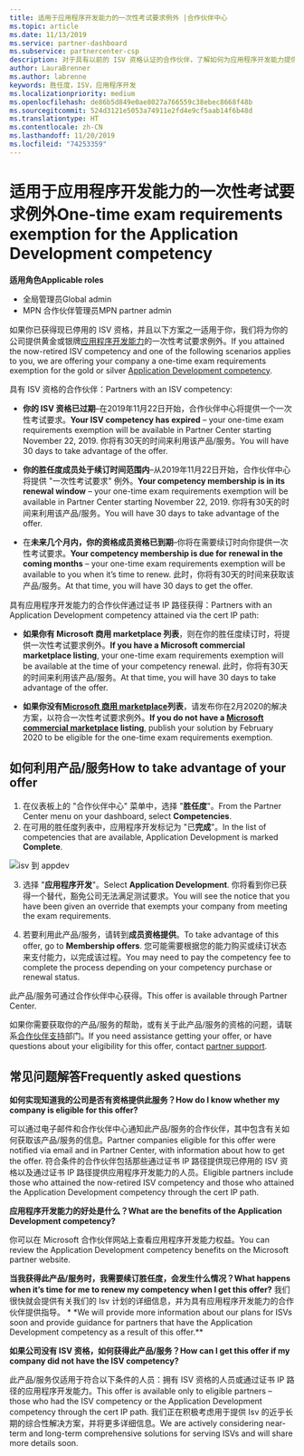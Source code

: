 ```yaml
---
title: 适用于应用程序开发能力的一次性考试要求例外 |合作伙伴中心
ms.topic: article
ms.date: 11/13/2019
ms.service: partner-dashboard
ms.subservice: partnercenter-csp
description: 对于具有以前的 ISV 资格认证的合作伙伴，了解如何为应用程序开发能力提供一次性考试需求豁免
author: LauraBrenner
ms.author: labrenne
keywords: 胜任度，ISV，应用程序开发
ms.localizationpriority: medium
ms.openlocfilehash: de86b5d849e0ae8027a766559c38ebec8668f48b
ms.sourcegitcommit: 524d3121e5053a74911e2fd4e9cf5aab14f6b48d
ms.translationtype: HT
ms.contentlocale: zh-CN
ms.lasthandoff: 11/20/2019
ms.locfileid: "74253359"
---
```

# <a name="one-time-exam-requirements-exemption-for-the-application-development-competency"></a><span data-ttu-id="84f18-104">适用于应用程序开发能力的一次性考试要求例外</span><span class="sxs-lookup"><span data-stu-id="84f18-104">One-time exam requirements exemption for the Application Development competency</span></span>

<span data-ttu-id="84f18-105">**适用角色**</span><span class="sxs-lookup"><span data-stu-id="84f18-105">**Applicable roles**</span></span>

- <span data-ttu-id="84f18-106">全局管理员</span><span class="sxs-lookup"><span data-stu-id="84f18-106">Global admin</span></span>
- <span data-ttu-id="84f18-107">MPN 合作伙伴管理员</span><span class="sxs-lookup"><span data-stu-id="84f18-107">MPN partner admin</span></span>

<span data-ttu-id="84f18-108">如果你已获得现已停用的 ISV 资格，并且以下方案之一适用于你，我们将为你的公司提供黄金或银牌[应用程序开发能力](https://partner.microsoft.com/membership/application-development-competency)的一次性考试要求例外。</span><span class="sxs-lookup"><span data-stu-id="84f18-108">If you attained the now-retired ISV competency and one of the following scenarios applies to you, we are offering your company a one-time exam requirements exemption for the gold or silver [Application Development competency](https://partner.microsoft.com/membership/application-development-competency).</span></span> 

<span data-ttu-id="84f18-109">具有 ISV 资格的合作伙伴：</span><span class="sxs-lookup"><span data-stu-id="84f18-109">Partners with an ISV competency:</span></span>

- <span data-ttu-id="84f18-110">**你的 ISV 资格已过期**–在2019年11月22日开始，合作伙伴中心将提供一个一次性考试要求。</span><span class="sxs-lookup"><span data-stu-id="84f18-110">**Your ISV competency has expired** – your one-time exam requirements exemption will be available in Partner Center starting November 22, 2019.</span></span> <span data-ttu-id="84f18-111">你将有30天的时间来利用该产品/服务。</span><span class="sxs-lookup"><span data-stu-id="84f18-111">You will have 30 days to take advantage of the offer.</span></span> 

- <span data-ttu-id="84f18-112">**你的胜任度成员处于续订时间范围内**–从2019年11月22日开始，合作伙伴中心将提供 "一次性考试要求" 例外。</span><span class="sxs-lookup"><span data-stu-id="84f18-112">**Your competency membership is in its renewal window** – your one-time exam requirements exemption will be available in Partner Center starting November 22, 2019.</span></span> <span data-ttu-id="84f18-113">你将有30天的时间来利用该产品/服务。</span><span class="sxs-lookup"><span data-stu-id="84f18-113">You will have 30 days to take advantage of the offer.</span></span> 

- <span data-ttu-id="84f18-114">在**未来几个月内，你的资格成员资格已到期**–你将在需要续订时向你提供一次性考试要求。</span><span class="sxs-lookup"><span data-stu-id="84f18-114">**Your competency membership is due for renewal in the coming months** – your one-time exam requirements exemption will be available to you when it’s time to renew.</span></span> <span data-ttu-id="84f18-115">此时，你将有30天的时间来获取该产品/服务。</span><span class="sxs-lookup"><span data-stu-id="84f18-115">At that time, you will have 30 days to get the offer.</span></span>

<span data-ttu-id="84f18-116">具有应用程序开发能力的合作伙伴通过证书 IP 路径获得：</span><span class="sxs-lookup"><span data-stu-id="84f18-116">Partners with an Application Development competency attained via the cert IP path:</span></span>

- <span data-ttu-id="84f18-117">**如果你有 Microsoft 商用 marketplace 列表**，则在你的胜任度续订时，将提供一次性考试要求例外。</span><span class="sxs-lookup"><span data-stu-id="84f18-117">**If you have a Microsoft commercial marketplace listing**, your one-time exam requirements exemption will be available at the time of your competency renewal.</span></span> <span data-ttu-id="84f18-118">此时，你将有30天的时间来利用该产品/服务。</span><span class="sxs-lookup"><span data-stu-id="84f18-118">At that time, you will have 30 days to take advantage of the offer.</span></span>

- <span data-ttu-id="84f18-119">**如果你没有[Microsoft 商用 marketplace](https://azure.microsoft.com/overview/commercial-marketplace/)列表**，请发布你在2月2020的解决方案，以符合一次性考试要求例外。</span><span class="sxs-lookup"><span data-stu-id="84f18-119">**If you do not have a [Microsoft commercial marketplace](https://azure.microsoft.com/overview/commercial-marketplace/) listing**, publish your solution by February 2020 to be eligible for the one-time exam requirements exemption.</span></span>

## <a name="how-to-take-advantage-of-your-offer"></a><span data-ttu-id="84f18-120">如何利用产品/服务</span><span class="sxs-lookup"><span data-stu-id="84f18-120">How to take advantage of your offer</span></span>

1. <span data-ttu-id="84f18-121">在仪表板上的 "合作伙伴中心" 菜单中，选择 "**胜任度**"。</span><span class="sxs-lookup"><span data-stu-id="84f18-121">From the Partner Center menu on your dashboard, select **Competencies**.</span></span>
2. <span data-ttu-id="84f18-122">在可用的胜任度列表中，应用程序开发标记为 "已**完成**"。</span><span class="sxs-lookup"><span data-stu-id="84f18-122">In the list of competencies that are available, Application Development is marked **Complete**.</span></span>

![isv 到 appdev](images/appdev.png)

3. <span data-ttu-id="84f18-124">选择 "**应用程序开发**"。</span><span class="sxs-lookup"><span data-stu-id="84f18-124">Select **Application Development**.</span></span> <span data-ttu-id="84f18-125">你将看到你已获得一个替代，豁免公司无法满足测试要求。</span><span class="sxs-lookup"><span data-stu-id="84f18-125">You will see the notice that you have been given an override that exempts your company from meeting the exam requirements.</span></span> 

4. <span data-ttu-id="84f18-126">若要利用此产品/服务，请转到**成员资格提供**。</span><span class="sxs-lookup"><span data-stu-id="84f18-126">To take advantage of this offer, go to **Membership offers**.</span></span> <span data-ttu-id="84f18-127">您可能需要根据您的能力购买或续订状态来支付能力，以完成该过程。</span><span class="sxs-lookup"><span data-stu-id="84f18-127">You may need to pay the competency fee to complete the process depending on your competency purchase or renewal status.</span></span> 

<span data-ttu-id="84f18-128">此产品/服务可通过合作伙伴中心获得。</span><span class="sxs-lookup"><span data-stu-id="84f18-128">This offer is available through Partner Center.</span></span>

<span data-ttu-id="84f18-129">如果你需要获取你的产品/服务的帮助，或有关于此产品/服务的资格的问题，请联系[合作伙伴支持](https://partner.microsoft.com/Support)部门。</span><span class="sxs-lookup"><span data-stu-id="84f18-129">If you need assistance getting your offer, or have questions about your eligibility for this offer, contact [partner support](https://partner.microsoft.com/Support).</span></span> 

## <a name="frequently-asked-questions"></a><span data-ttu-id="84f18-130">常见问题解答</span><span class="sxs-lookup"><span data-stu-id="84f18-130">Frequently asked questions</span></span>

<span data-ttu-id="84f18-131">**如何实现知道我的公司是否有资格提供此服务？**</span><span class="sxs-lookup"><span data-stu-id="84f18-131">**How do I know whether my company is eligible for this offer?**</span></span>

<span data-ttu-id="84f18-132">可以通过电子邮件和合作伙伴中心通知此产品/服务的合作伙伴，其中包含有关如何获取该产品/服务的信息。</span><span class="sxs-lookup"><span data-stu-id="84f18-132">Partner companies eligible for this offer were notified via email and in Partner Center, with information about how to get the offer.</span></span> <span data-ttu-id="84f18-133">符合条件的合作伙伴包括那些通过证书 IP 路径提供现已停用的 ISV 资格以及通过证书 IP 路径提供应用程序开发能力的人员。</span><span class="sxs-lookup"><span data-stu-id="84f18-133">Eligible partners include those who attained the now-retired ISV competency and those who attained the Application Development competency through the cert IP path.</span></span> 

<span data-ttu-id="84f18-134">**应用程序开发能力的好处是什么？**</span><span class="sxs-lookup"><span data-stu-id="84f18-134">**What are the benefits of the Application Development competency?**</span></span>

<span data-ttu-id="84f18-135">你可以在 Microsoft 合作伙伴网站上查看应用程序开发能力权益。</span><span class="sxs-lookup"><span data-stu-id="84f18-135">You can review the Application Development competency benefits on the Microsoft partner website.</span></span> 

<span data-ttu-id="84f18-136">**当我获得此产品/服务时，我需要续订胜任度，会发生什么情况？**</span><span class="sxs-lookup"><span data-stu-id="84f18-136">**What happens when it’s time for me to renew my competency when I get this offer?**</span></span> <span data-ttu-id="84f18-137">我们很快就会提供有关我们的 Isv 计划的详细信息，并为具有应用程序开发能力的合作伙伴提供指导。 \* \*</span><span class="sxs-lookup"><span data-stu-id="84f18-137">We will provide more information about our plans for ISVs soon and provide guidance for partners that have the Application Development competency as a result of this offer.\*\*</span></span>  

<span data-ttu-id="84f18-138">**如果公司没有 ISV 资格，如何获得此产品/服务？**</span><span class="sxs-lookup"><span data-stu-id="84f18-138">**How can I get this offer if my company did not have the ISV competency?**</span></span>

<span data-ttu-id="84f18-139">此产品/服务仅适用于符合以下条件的人员：拥有 ISV 资格的人员或通过证书 IP 路径的应用程序开发能力。</span><span class="sxs-lookup"><span data-stu-id="84f18-139">This offer is available only to eligible partners – those who had the ISV competency or the Application Development competency through the cert IP path.</span></span> <span data-ttu-id="84f18-140">我们正在积极考虑用于提供 Isv 的近乎长期的综合性解决方案，并将更多详细信息。</span><span class="sxs-lookup"><span data-stu-id="84f18-140">We are actively considering near-term and long-term comprehensive solutions for serving ISVs and will share more details soon.</span></span> 


